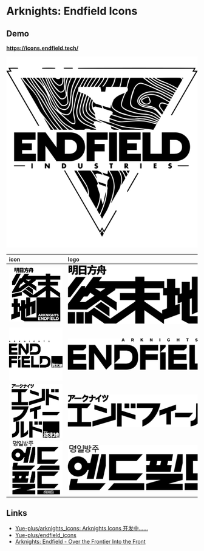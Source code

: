 # Arknights: Endfield Icons

## Demo

**<https://icons.endfield.tech/>**

[![](./svg/endfield-industries.svg)](https://raw.githubusercontent.com/Yue-plus/endfield_icons/main/svg/endfield-industries.svg)

| icon　　　　　　　　                                                                                                               | logo　　　　　　　　　　　　　　　　　　　　　　　　　　　　　　　　　　                                                                                     |
|:---------------------------------------------------------------------------------------------------------------------------|:---------------------------------------------------------------------------------------------------------------------------|
| [![](./svg/endfield-icon-zh.svg)](https://raw.githubusercontent.com/Yue-plus/endfield_icons/main/svg/endfield-icon-zh.svg) | [![](./svg/endfield-logo-zh.svg)](https://raw.githubusercontent.com/Yue-plus/endfield_icons/main/svg/endfield-logo-zh.svg) |
| [![](./svg/endfield-icon-en.svg)](https://raw.githubusercontent.com/Yue-plus/endfield_icons/main/svg/endfield-icon-en.svg) | [![](./svg/endfield-logo-en.svg)](https://raw.githubusercontent.com/Yue-plus/endfield_icons/main/svg/endfield-logo-en.svg) |
| [![](./svg/endfield-icon-ja.svg)](https://raw.githubusercontent.com/Yue-plus/endfield_icons/main/svg/endfield-icon-ja.svg) | [![](./svg/endfield-logo-ja.svg)](https://raw.githubusercontent.com/Yue-plus/endfield_icons/main/svg/endfield-logo-ja.svg) |
| [![](./svg/endfield-icon-ko.svg)](https://raw.githubusercontent.com/Yue-plus/endfield_icons/main/svg/endfield-icon-ko.svg) | [![](./svg/endfield-logo-ko.svg)](https://raw.githubusercontent.com/Yue-plus/endfield_icons/main/svg/endfield-logo-ko.svg) |

## Links

- [Yue-plus/arknights_icons: Arknights Icons 开发中……](https://github.com/Yue-plus/arknights_icons)
- [Yue-plus/endfield_icons](https://github.com/Yue-plus/endfield_icons)
- [Arknights: Endfield - Over the Frontier Into the Front](https://endfield.hypergryph.global/)
